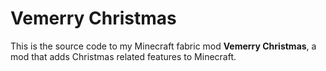 # Vemerry Christmas

This is the source code to my Minecraft fabric mod **Vemerry Christmas**, a mod that adds
Christmas related features to Minecraft.
